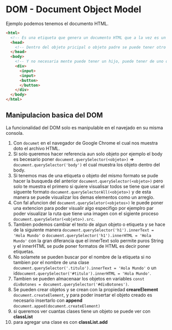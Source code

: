 # DOM - Document Object Model #
Ejemplo podemos tenemos el documento HTML.

```html
<html>
  <!-- Es una etiqueta que genera un documento HTML que a la vez es un objeto del Dom -->
  <head>
    <!-- Dentro del objeto pricipal o objeto padre se puede tener otro objeto hijo en te caso es la etiqueta head, que asu vez puede tener mas objetos hijos -->
  </head>
  <body>
    <!-- Y no necesaria mente puede tener un hijo, puede tener de uno o mas como este caso el body que es otra etiqueta hijo de la etiqueta html -->
    <div>
      <input>
      <input>
      <button>
      </button>
    </div>
  </body>
</html>
```
## Manipulacion basica del DOM ##
La funcionalidad del DOM solo es manipulable en el navejado en su misma consola.
1. Con `documet` en el navegador de Google Chrome el cual nos muestra doto el archivo HTML.
2. Si solo queremos hacer referencia aun solo objeto por ejemplo el body es becesario poner `document.querySelector(<objeto>)` => `document.querySelector('body')` el cual muestra los objeto dentro del body.
3. Si tenemos mas de una etiqueta o objeto del mismo formato se pude hacer la busqueda del anterior `document.querySelector(<objeto>)` pero solo te muestra el primero si quiere visualisar todos se tiene que usar el siguente formato `document.querySelectorAll(<objeto>)` y de esta manera se puede visualizar los demas elementos como un arreglo.
4. Con fal afuncion del `document.querySeletor(<objetos>)` le puede poner una extencion para poder visualir algo especifigo por ejemplro par poder visualizar la ruta que tiene una imagen con el sigiente proceso `document.querySeletor(<objeto>).src`.
5. Tambien podemos cambiar el texto de algun objeto o etiqueta y se hace de la siguiente manera `document.querySelector('h1').innerText = 'Hola Mundo'` o `document.querySelector('h1').innerHTML = 'Hola Mundo'` con la gran diferancia que el innerText solo permite puros String y el innerHTML se pude poner formatos de HTML es decir poner etiquetas.
6. No solamete se pueden buscar por el nombre de la etiqueta si no tambien por el nombre de una clase `document.querySelector('.titulo').innerText = 'Hola Mundo'` o un id`document.querySelector('#titulo').innerHTML = 'Hola Mundo'`.
7. Tambien se pueden almacenaar los objetos en variables `const divBotones = document.querySelector('#divBotones')`.
8. Se pueden crear objetos y se crean con la propiedad **creareElement** `document.createElement`, y para poder insertar el objeto creado es necesario insertarlo con **append** `document.apped(document.createElement)`
9. si queremos ver cuantas clases tiene un objeto se puede ver con **classList**
10. para agregar una clase es con **classList.add**